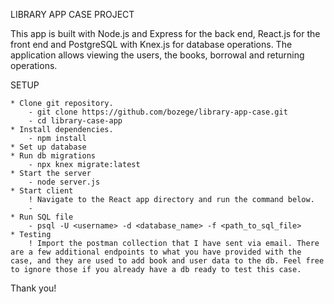 LIBRARY APP CASE PROJECT

This app is built with Node.js and Express for the back end, React.js for the front end and PostgreSQL with Knex.js for database operations. The application allows viewing the users, the books, borrowal and returning operations.

SETUP

    * Clone git repository.
        - git clone https://github.com/bozege/library-app-case.git
        - cd library-case-app
    * Install dependencies.
        - npm install
    * Set up database
    * Run db migrations
        - npx knex migrate:latest
    * Start the server
        - node server.js
    * Start client
        ! Navigate to the React app directory and run the command below.
        -
    * Run SQL file
        - psql -U <username> -d <database_name> -f <path_to_sql_file>
    * Testing
        ! Import the postman collection that I have sent via email. There are a few additional endpoints to what you have provided with the case, and they are used to add book and user data to the db. Feel free to ignore those if you already have a db ready to test this case.

Thank you!
